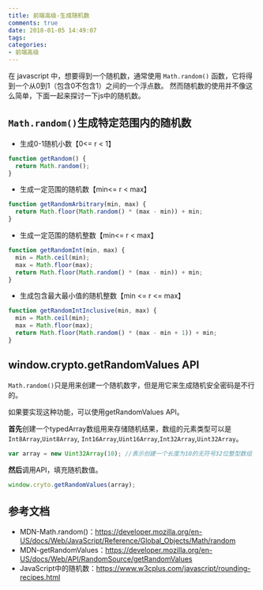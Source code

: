 ```yaml
---
title: 前端高级-生成随机数
comments: true
date: 2018-01-05 14:49:07
tags:
categories:
- 前端高级
---
```


在 javascript 中，想要得到一个随机数，通常使用 `Math.random()` 函数，它将得到一个从0到1（包含0不包含1）之间的一个浮点数。
然而随机数的使用并不像这么简单，下面一起来探讨一下js中的随机数。

<!-- more -->

## `Math.random()`生成特定范围内的随机数

* 生成0-1随机小数【0<= r < 1】
```js
function getRandom() {
  return Math.random();
}
```

* 生成一定范围的随机数【min<= r < max】
```js
function getRandomArbitrary(min, max) {
  return Math.floor(Math.random() * (max - min)) + min;
}
```

* 生成一定范围的随机整数【min<= r < max】
```js
function getRandomInt(min, max) {
  min = Math.ceil(min);
  max = Math.floor(max);
  return Math.floor(Math.random() * (max - min)) + min;
}
```

* 生成包含最大最小值的随机整数【min <= r <= max】
```js
function getRandomIntInclusive(min, max) {
  min = Math.ceil(min);
  max = Math.floor(max);
  return Math.floor(Math.random() * (max - min + 1)) + min;
}
```

## window.crypto.getRandomValues API

`Math.random()`只是用来创建一个随机数字，但是用它来生成随机安全密码是不行的。

如果要实现这种功能，可以使用getRandomValues API。

**首先**创建一个typedArray数组用来存储随机结果，数组的元素类型可以是`Int8Array`,`Uint8Array`,
`Int16Array`,`Uint16Array`,`Int32Array`,`Uint32Array`。

```js
var array = new Uint32Array(10); //表示创建一个长度为10的无符号32位整型数组
```

**然后**调用API，填充随机数值。

```js
window.cryto.getRandomValues(array);
```

## 参考文档
* MDN-Math.random()：https://developer.mozilla.org/en-US/docs/Web/JavaScript/Reference/Global_Objects/Math/random
* MDN-getRandomValues：https://developer.mozilla.org/en-US/docs/Web/API/RandomSource/getRandomValues
* JavaScript中的随机数：https://www.w3cplus.com/javascript/rounding-recipes.html

